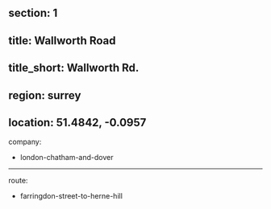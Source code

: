 section: 1
----
title: Wallworth Road
----
title_short: Wallworth Rd.
----
region: surrey
----
location: 51.4842, -0.0957
----
company:
- london-chatham-and-dover
----
route:
- farringdon-street-to-herne-hill

